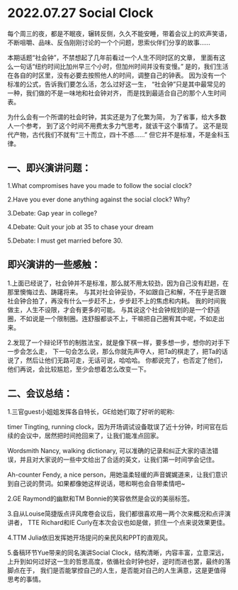 # 2022.07.27 Social Clock

每个周三的夜，都是不眠夜，辗转反侧，久久不能安睡，带着会议上的欢声笑语，
不断咀嚼、品味、反刍刚刚讨论的一个个问题，思索伙伴们分享的故事……

本期话题“社会钟”，不禁想起了几年前看过一个人生不同时区的文章，
里面有这么一句话“纽约时间比加州早三个小时，但加州时间并没有变慢。”
是的，我们生活在各自的时区里，没有必要去按照他人的时间，调整自己的钟表。
因为没有一个标准的公式，告诉我们要怎么活，怎么过好这一生，
“社会钟”只是其中最常见的一种，我们做的不是一味地和社会钟对齐，
而是找到最适合自己的那个人生时间表。

为什么会有一个所谓的社会时钟，其实还是为了化繁为简，
为了省事，给大多数人一个参考，
到了这个时间不用费太多力气思考，就该干这个事情了。
这不是现代产物，古代我们不就有“三十而立，四十不惑……”
但它并不是标准，不是金科玉律。

## 一、即兴演讲问题：

1.What compromises have you made to follow the social clock?

2.Have you ever done anything against the social clock? Why?

3.Debate: Gap year in college?

4.Debate: Quit your job at 35 to chase your dream

5.Debate: I must get married before 30.

## 即兴演讲的一些感触：

1.上面已经说了，社会钟并不是标准，那么就不用太较劲，因为自己没有赶趟，在那里懊悔过去、踌躇将来。
与其对社会钟妥协，不如跟自己和解，不在乎是否跟社会钟合拍了，再没有什么一步赶不上，步步赶不上的焦虑和内耗。
我的时间我做主，人生不设限，才会有更多的可能。
与其说这个社会钟规划的是一个舒适圈，不如说是一个限制圈。连舒服都谈不上，干嘛把自己圈宥其中呢，不如走出来。

2.发现了一个辩论环节的制胜法宝，就是像下棋一样，要多想一步，想你的对手下一步会怎么走，
下一句会怎么说，那么你就先声夺人，把Ta的棋走了，把Ta的话说了，然后让他们无路可走，无话可说，哈哈哈。
你都说完了，也否定了他们，他们再说，会比较尴尬，至少会想着怎么改变一下。

## 二、会议总结：

1.三官guest小姐姐发挥各自特长，GE给她们取了好听的昵称:

timer Tingting, running clock，因为开场调试设备耽误了近十分钟，时间官在后续的会议中，居然把时间抢回来了，让我们能准点回家。

Wordsmith Nancy, walking dictionary, 可以准确的记录和纠正大家的语法错误，并且对大家说的一些中文给出了合适的英文，让我们第一时间学会记住。

Ah-counter Fendy, a nice person，用她温柔轻缓的声音娓娓道来，让我们意识到自己说的赘词。如果都像她这样说话，嗯和啊也会自带柔情吧~

2.GE Raymond的幽默和TM Bonnie的笑容依然是会议的美丽标签。

3.自从Louise简捷版点评风席卷会议后，我们都很喜欢用一两个次来概况和点评演讲者，
TTE Richard和IE Curly在本次会议也如是做，抓住一个点来说效果更佳。

4.TTM Julia依旧发挥她开场提问的亲民风和PPT的直观风。

5.备稿环节Yue带来的同名演讲Social Clock，结构清晰，内容丰富，立意深远，
上升到如何过好这一生的哲思高度，依循社会时钟也好，逆时而进也罢，最终的落脚点在于，
我们是否能掌控自己的人生，是否能对自己的人生满意，这是更值得思考的事情。
